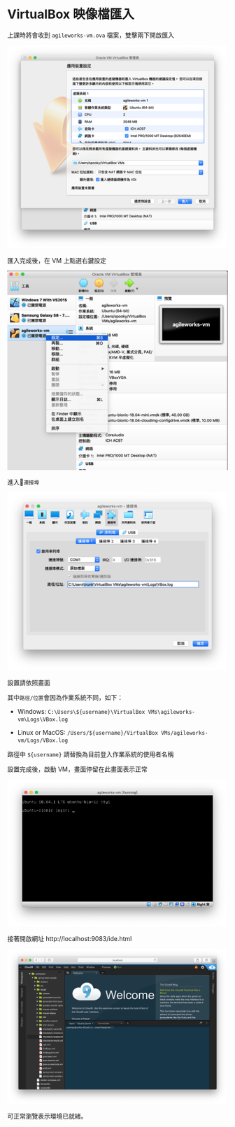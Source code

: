 
# VirtualBox 映像檔匯入

上課時將會收到 `agileworks-vm.ova` 檔案，雙擊兩下開啟匯入

![](assets/2019-02-18-16-38-02.png)

匯入完成後，在 VM 上點選右鍵設定

![](assets/2019-02-18-16-38-46.png)

進入`連接埠`

![](assets/2019-02-18-16-40-58.png)

設置請依照畫面

其中`路徑/位置`會因為作業系統不同，如下：

* Windows: `C:\Users\${username}\VirtualBox VMs\agileworks-vm\Logs\VBox.log`

* Linux or MacOS: `/Users/${username}/VirtualBox VMs/agileworks-vm/Logs/VBox.log`

路徑中 `${username}` 請替換為目前登入作業系統的使用者名稱

設置完成後，啟動 VM，畫面停留在此畫面表示正常

![](assets/2019-02-18-16-50-05.png)

接著開啟網址 http://localhost:9083/ide.html

![](assets/2019-02-20-11-05-47.png)

可正常瀏覽表示環境已就緒。